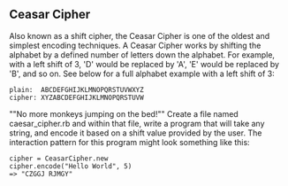 ## Ceasar Cipher

Also known as a shift cipher, the Ceasar Cipher is one of the oldest and simplest encoding techniques.  A Ceasar Cipher works by shifting the alphabet by a defined number of letters down the alphabet.  For example, with a left shift of 3, 'D' would be replaced by 'A', 'E' would be replaced by 'B', and so on.  See below for a full alphabet example with a left shift of 3:

```
plain:  ABCDEFGHIJKLMNOPQRSTUVWXYZ
cipher: XYZABCDEFGHIJKLMNOPQRSTUVW
```
"\"No more monkeys jumping on the bed!\""
Create a file named caesar_cipher.rb and within that file, write a program that will take any string, and encode it based on a shift value provided by the user.  The interaction pattern for this program might look something like this:

```
cipher = CeasarCipher.new
cipher.encode("Hello World", 5)
=> "CZGGJ RJMGY"
```
